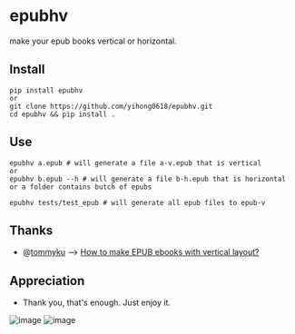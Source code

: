 # epubhv
make your epub books vertical or horizontal.


## Install

```
pip install epubhv
or
git clone https://github.com/yihong0618/epubhv.git
cd epubhv && pip install .
```

## Use

```console
epubhv a.epub # will generate a file a-v.epub that is vertical
or
epubhv b.epub --h # will generate a file b-h.epub that is horizontal
or a folder contains butch of epubs

epubhv tests/test_epub # will generate all epub files to epub-v

```

## Thanks

- @[tommyku](https://github.com/tommyku) --> [How to make EPUB ebooks with vertical layout?](https://blog.tommyku.com/blog/how-to-make-epubs-with-vertical-layout/)

## Appreciation

- Thank you, that's enough. Just enjoy it.

![image](https://github.com/yihong0618/epubhv/assets/15976103/6c6d77fc-6d3c-4814-b37c-badeba38cd03)
![image](https://github.com/yihong0618/epubhv/assets/15976103/d8526e7c-abd2-42e2-92c8-d32300cec343)
